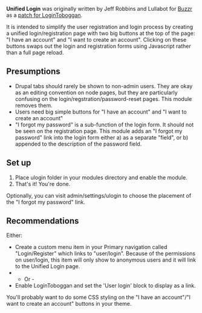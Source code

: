 **Unified Login** was originally written by Jeff Robbins and Lullabot for [Buzzr](http://www.buzzr.com) as a [patch for LoginToboggan](http://drupal.org/node/264332).

It is intended to simplify the user registration and login process by creating a unified login/registration page with two big buttons at the top of the page: "I have an account" and "I want to create an account". Clicking on these buttons swaps out the login and registration forms using Javascript rather than a full page reload.

Presumptions
--------------
* Drupal tabs should rarely be shown to non-admin users. They are okay as an editing convention on node pages, but they are particularly confusing on the login/regstration/password-reset pages. This module removes them.
* Users need big simple buttons for "I have an account" and "I want to create an account"
* "I forgot my password" is a sub-function of the login form. It should not be seen on the registration page. This module adds an "I forgot my password" link into the login form either a) as a separate "field", or b) appended to the description of the password field.

Set up
--------------
1. Place ulogin folder in your modules directory and enable the module.
2. That's it! You're done.

Optionally, you can visit admin/settings/ulogin to choose the placement of the "I forgot my password" link.


Recommendations
---------------
Either:  
* Create a custom menu item in your Primary navigation called "Login/Register" which links to "user/login". Because of the permissions on user/login, this item will only show to anonymous users and it will link to the Unified Login page.
* - Or -
* Enable LoginToboggan and set the 'User login' block to display as a link.

You'll probably want to do some CSS styling on the "I have an account"/"I want to create an account" buttons in your theme.

